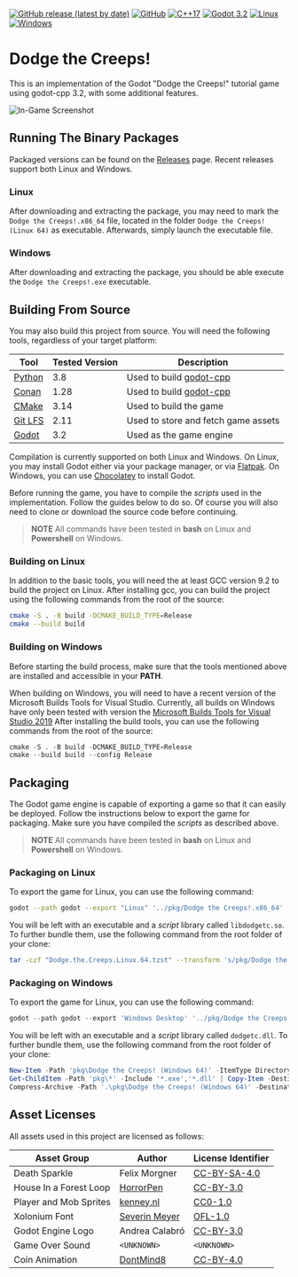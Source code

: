 [![GitHub release (latest by date)](https://img.shields.io/github/v/release/fmorgner/godot-cpp-dodge)](https://github.com/fmorgner/godot-cpp-dodge/releases/)
[![GitHub](https://img.shields.io/github/license/fmorgner/godot-cpp-dodge)](LICENSE)
[![C++17](https://img.shields.io/badge/c%2B%2B-17-orange)](https://en.cppreference.com/w/cpp/17)
[![Godot 3.2](https://img.shields.io/badge/Godot-3.2-blue)](https://godotengine.org/)
[![Linux](https://img.shields.io/badge/OS-Linux-green)](https://github.com/fmorgner/godot-cpp-dodge/releases/latest/download/Dodge.the.Creeps.Linux.64.tzst)
[![Windows](https://img.shields.io/badge/OS-Windows-green)](https://github.com/fmorgner/godot-cpp-dodge/releases/latest/download/Dodge.the.Creeps.Windows.64.zip)

# Dodge the Creeps!

This is an implementation of the Godot "Dodge the Creeps!" tutorial game using godot-cpp 3.2, with some additional features.

![In-Game Screenshot](screenshot.png)

## Running The Binary Packages

Packaged versions can be found on the [Releases](https://github.com/fmorgner/godot-cpp-dodge/releases/) page.
Recent releases support both Linux and Windows.

### Linux

After downloading and extracting the package, you may need to mark the `Dodge the Creeps!.x86_64` file, located in the folder `Dodge the Creeps! (Linux 64)` as executable.
Afterwards, simply launch the executable file.

### Windows

After downloading and extracting the package, you should be able execute the `Dodge the Creeps!.exe` executable.

## Building From Source

You may also build this project from source.
You will need the following tools, regardless of your target platform:

| Tool                                   | Tested Version| Description                                                            |
|----------------------------------------|---------------|------------------------------------------------------------------------|
| [Python](https://python.org)           | 3\.8          | Used to build [godot-cpp](https://github.com/fmorgner/conan-godot-cpp) |
| [Conan](https://conan.io)              | 1\.28         | Used to build [godot-cpp](https://github.com/fmorgner/conan-godot-cpp) |
| [CMake](https://cmake.org)             | 3\.14         | Used to build the game                                                 |
| [Git LFS](https://git-lfs.github.com/) | 2\.11         | Used to store and fetch game assets                                    |
| [Godot](https://godotengine.org/)      | 3\.2          | Used as the game engine                                                |

Compilation is currently supported on both Linux and Windows.
On Linux, you may install Godot either via your package manager, or via [Flatpak](https://flathub.org/apps/details/org.godotengine.Godot).
On Windows, you can use [Chocolatey](https://chocolatey.org/packages/godot) to install Godot.

Before running the game, you have to compile the *scripts* used in the implementation.
Follow the guides below to do so.
Of course you will also need to clone or download the source code before continuing.

> **NOTE**
> All commands have been tested in **bash** on Linux and **Powershell** on Windows.

### Building on Linux

In addition to the basic tools, you will need the at least GCC version 9.2 to build the project on Linux.
After installing gcc, you can build the project using the following commands from the root of the source:

```bash
cmake -S . -B build -DCMAKE_BUILD_TYPE=Release
cmake --build build
```

### Building on Windows

Before starting the build process, make sure that the tools mentioned above are installed and accessible in your **PATH**.

When building on Windows, you will need to have a recent version of the Microsoft Builds Tools for Visual Studio.
Currently, all builds on Windows have only been tested with version the [Microsoft Builds Tools for Visual Studio 2019](https://visualstudio.microsoft.com/downloads/#build-tools-for-visual-studio-2019)
After installing the build tools, you can use the following commands from the root of the source:

```powershell
cmake -S . -B build -DCMAKE_BUILD_TYPE=Release
cmake --build build --config Release
```

## Packaging

The Godot game engine is capable of exporting a game so that it can easily be deployed.
Follow the instructions below to export the game for packaging.
Make sure you have compiled the *scripts* as described above.

> **NOTE**
> All commands have been tested in **bash** on Linux and **Powershell** on Windows.

### Packaging on Linux

To export the game for Linux, you can use the following command:

```bash
godot --path godot --export "Linux" '../pkg/Dodge the Creeps!.x86_64'
```

You will be left with an executable and a *script* library called `libdodgetc.so`.
To further bundle them, use the following command from the root folder of your clone:

```bash
tar -czf "Dodge.the.Creeps.Linux.64.tzst" --transform 's/pkg/Dodge the Creeps! (Linux 64)/' pkg/*
```

### Packaging on Windows

To export the game for Linux, you can use the following command:

```powershell
godot --path godot --export 'Windows Desktop' '../pkg/Dodge the Creeps!.exe'
```

You will be left with an executable and a *script* library called `dodgetc.dll`.
To further bundle them, use the following command from the root folder of your clone:

```powershell
New-Item -Path 'pkg\Dodge the Creeps! (Windows 64)' -ItemType Directory
Get-ChildItem -Path 'pkg\*' -Include '*.exe','*.dll' | Copy-Item -Destination 'pkg\Dodge the Creeps! (Windows 64)'
Compress-Archive -Path '.\pkg\Dodge the Creeps! (Windows 64)' -DestinationPath 'Dodge.the.Creeps.Windows.64.zip'
```

## Asset Licenses

All assets used in this project are licensed as follows:

| Asset Group            | Author                                                              | License Identifier                                          |
|------------------------|---------------------------------------------------------------------|-------------------------------------------------------------|
| Death Sparkle          | Felix Morgner                                                       | [CC-BY-SA-4.0](https://spdx.org/licenses/CC-BY-SA-4.0.html) |
| House In a Forest Loop | [HorrorPen](https://opengameart.org/content/loop-house-in-a-forest) | [CC-BY-3.0](https://spdx.org/licenses/CC-BY-3.0.html)       |
| Player and Mob Sprites | [kenney.nl](https://www.kenney.nl/assets/abstract-platformer)       | [CC0-1.0](https://spdx.org/licenses/CC0-1.0.html)           |
| Xolonium Font          | [Severin Meyer](gitlab.com/sev/xolonium)                            | [OFL-1.0](https://spdx.org/licenses/OFL-1.0.html)           |
| Godot Engine Logo      | Andrea Calabró                                                      | [CC-BY-3.0](https://spdx.org/licenses/CC-BY-3.0.html)       |
| Game Over Sound        | `<UNKNOWN>`                                                         | `<UNKNOWN>`                                                 |
| Coin Animation         | [DontMind8](https://opengameart.org/content/coin-animation)         | [CC-BY-4.0](https://spdx.org/licenses/CC-BY-4.0.html)       |